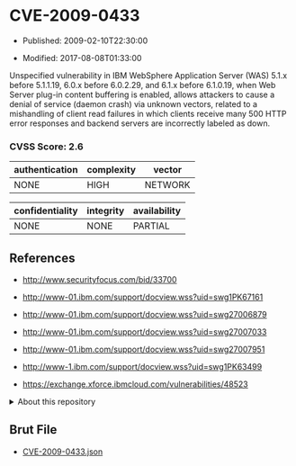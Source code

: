 # CVE-2009-0433

- Published: 2009-02-10T22:30:00

- Modified: 2017-08-08T01:33:00

Unspecified vulnerability in IBM WebSphere Application Server (WAS) 5.1.x before 5.1.1.19, 6.0.x before 6.0.2.29, and 6.1.x before 6.1.0.19, when Web Server plug-in content buffering is enabled, allows attackers to cause a denial of service (daemon crash) via unknown vectors, related to a mishandling of client read failures in which clients receive many 500 HTTP error responses and backend servers are incorrectly labeled as down.

### CVSS Score: **2.6**

| authentication | complexity | vector |
| --- | --- | --- |
| NONE | HIGH | NETWORK |

| confidentiality | integrity | availability |
| --- | --- | --- |
| NONE | NONE | PARTIAL |

## References

* http://www.securityfocus.com/bid/33700

* http://www-01.ibm.com/support/docview.wss?uid=swg1PK67161

* http://www-01.ibm.com/support/docview.wss?uid=swg27006879

* http://www-01.ibm.com/support/docview.wss?uid=swg27007033

* http://www-01.ibm.com/support/docview.wss?uid=swg27007951

* http://www-1.ibm.com/support/docview.wss?uid=swg1PK63499

* https://exchange.xforce.ibmcloud.com/vulnerabilities/48523

<details>
<summary>About this repository</summary> 

  This repository is part of the project [Live Hack CVE](https://github.com/Live-Hack-CVE). Main website can be found [www.live-hack.org](https://www.live-hack.org) 
  
  Made by [Sn0wAlice](https://github.com/Sn0wAlice) for the people that care about security and need to have a feed of the latest CVEs. Hope you enjoy it, don't forget to star the repo and follow me on [Twitter](https://twitter.com/Sn0wAlice) and [Github](https://github.com/Sn0wAlice). And that is my [personnal website](https://www.alice-snow.me/)

  - [Home Page](https://github.com/Live-Hack-CVE)
  - [Framework](https://github.com/Live-Hack-CVE/cve-framework)
  - [CVE database](https://github.com/Live-Hack-CVE/full_database)
  - [Changelog](https://github.com/Live-Hack-CVE/Changelog)
</details>

## Brut File

* [CVE-2009-0433.json](https://raw.githubusercontent.com/Live-Hack-CVE/full_database/main/cves/2009/CVE-2009-0433.json)

